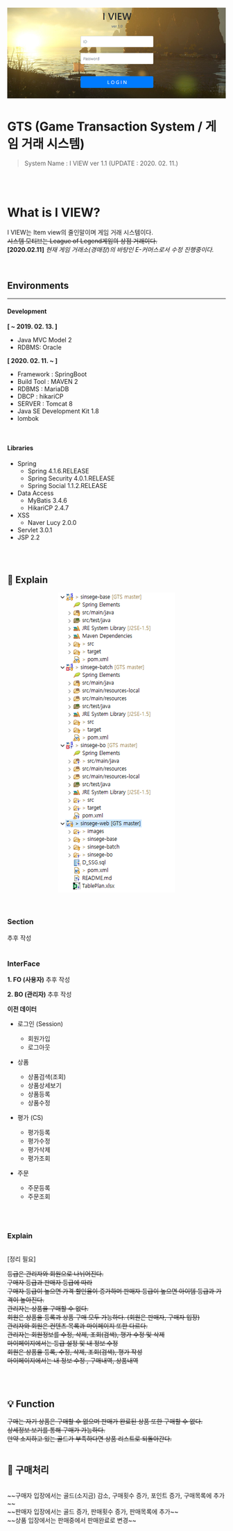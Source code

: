<div align=center>

![](/images/project_main.png)

</div>

# GTS (Game Transaction System / 게임 거래 시스템)
> System Name : I VIEW ver 1.1 (UPDATE : 2020. 02. 11.) 

<br>
<br>

# What is I VIEW?
I VIEW는 Item view의 줄인말이며 게임 거래 시스템이다. <br>
~~시스템 모티브는 League of Legend게임의 상점 거래이다.~~ <br>
**[2020.02.11]** _현재 게임 거래소(경매장)의 바탕인 E-커머스로서 수정 진행중이다._

<br>

## Environments
---------------------------------------

#### Development

**[ ~ 2019. 02. 13. ]**
* Java MVC Model 2
* RDBMS: Oracle

**[ 2020. 02. 11. ~ ]**
* Framework : SpringBoot
* Build Tool : MAVEN 2
* RDBMS : MariaDB
* DBCP : hikariCP
* SERVER : Tomcat 8
* Java SE Development Kit 1.8
* lombok

<br>

#### Libraries

* Spring
  - Spring 4.1.6.RELEASE
  - Spring Security 4.0.1.RELEASE
  - Spring Social 1.1.2.RELEASE
* Data Access
  - MyBatis 3.4.6
  - HikariCP 2.4.7
* XSS
  - Naver Lucy 2.0.0
* Servlet 3.0.1
* JSP 2.2

<br>
<br>

## :memo: Explain


<div align=center>

![](/images/contents.png)

</div>

<br>

### Section
 추후 작성
<br>
<br>

### InterFace
**1. FO (사용자)**
추후 작성


**2. BO (관리자)**
추후 작성


**이전 데이터**

- 로그인 (Session)
  - 회원가입
  - 로그아웃

- 상품
  - 상품검색(조회) 
  - 상품상세보기
  - 상품등록
  - 상품수정

- 평가 (CS)
  - 평가등록
  - 평가수정
  - 평가삭제
  - 평가조회

- 주문
  - 주문등록
  - 주문조회
<br>
<br>

### Explain
<br>
[정리 필요]

~~등급은 관리자와 회원으로 나뉘어진다.~~
<br>
~~구매자 등급과 판매자 등급에 따라~~
<br>
~~구매자 등급이 높으면 가격 할인율이 증가하며 판매자 등급이 높으면 아이템 등급과 가격이 높아진다.~~
<br>
~~관리자는 상품을 구매할 수 없다.~~
<br>
~~회원은 상품을 등록과 상품 구매 모두 가능하다. (회원은 판매자, 구매자 입장)~~
<br>
~~관리자와 회원은 컨텐츠 목록과 마이페이지 또한 다르다.~~
<br>
~~관리자는 회원정보를 수정, 삭제, 조회(검색), 평가 수정 및 삭제~~
<br>
~~마이페이지에서는 등급 설정 및 내 정보 수정~~
<br>
~~회원은  상품을 등록, 수정, 삭제, 조회(검색), 평가 작성~~
<br>
~~마이페이지에서는 내 정보 수정 , 구매내역, 상품내역~~

<br>
<br>

## :bulb: Function

~~구매는 자기 상품은 구매할 수 없으며 판매가 완료된 상품 또한 구매할 수 없다.~~
<br>
~~상세정보 보기를 통해 구매가 가능하다.~~
<br>
~~만약 소지하고 있는 골드가 부족하다면 상품 리스트로 되돌아간다.~~
<br>
<br>

## :gem: 구매처리

<br>
~~구매자 입장에서는 골드(소지금) 감소, 구매횟수 증가, 포인트 증가, 구매목록에 추가~~
<br>
~~판매자 입장에서는 골드 증가, 판매횟수 증가, 판매목록에 추가~~
<br>
~~상품 입장에서는 판매중에서 판매완료로 변경~~
